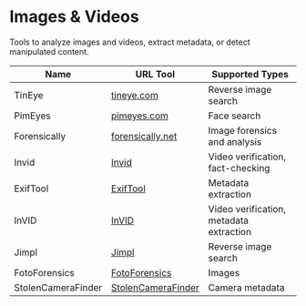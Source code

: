 # Images & Videos

Tools to analyze images and videos, extract metadata, or detect manipulated content.

| Name             | URL Tool                                    | Supported Types                          |
|------------------|---------------------------------------------|------------------------------------------|
| TinEye           | [tineye.com](https://tineye.com/)           | Reverse image search                     |
| PimEyes          | [pimeyes.com](https://pimeyes.com/en)       | Face search                              |
| Forensically     | [forensically.net](https://29a.ch/photo-forensics/) | Image forensics and analysis         |
| Invid            | [Invid](https://invid-project.eu/)          | Video verification, fact-checking        |
| ExifTool         | [ExifTool](https://exiftool.org/)           | Metadata extraction                      |
| InVID         | [InVID](https://www.invid-project.eu)           | Video verification, metadata extraction                      |
| Jimpl         | [Jimpl](https://jimpl.com)           | Reverse image search                    |
| FotoForensics        | [FotoForensics](http://fotoforensics.com)           | Images                   |
| StolenCameraFinder         | [StolenCameraFinder](https://www.stolencamerafinder.com)           | Camera metadata                  |
